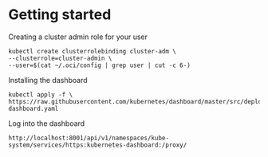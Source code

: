 # Getting started

Creating a cluster admin role for your user 

```
kubectl create clusterrolebinding cluster-adm \
--clusterrole=cluster-admin \
--user=$(cat ~/.oci/config | grep user | cut -c 6-)
```

Installing the dashboard 

```
kubectl apply -f \
https://raw.githubusercontent.com/kubernetes/dashboard/master/src/deploy/recommended/kubernetes-dashboard.yaml
```

Log into the dashboard

```
http://localhost:8001/api/v1/namespaces/kube-system/services/https:kubernetes-dashboard:/proxy/
```
